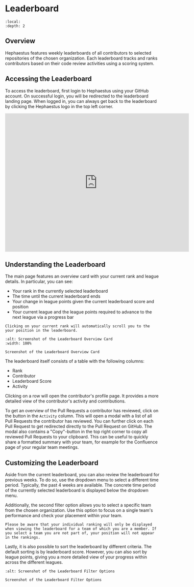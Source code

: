 # Leaderboard

```{contents}
:local:
:depth: 2
```

## Overview

Hephaestus features weekly leaderboards of all contributors to selected repositories of the chosen organization. Each leaderboard tracks and ranks contributors based on their code review activities using a scoring system.

## Accessing the Leaderboard

To access the leaderboard, first login to Hephaestus using your GitHub account. On successful login, you will be redirected to the leaderboard landing page. When logged in, you can always get back to the leaderboard by clicking the Hephaestus logo in the top left corner.

<!-- TODO: add example login + navigate to profile workflow here -->
<iframe height="450px" width="600px" src="https://live.rbg.tum.de/w/artemisintro/59981?video_only=1&t=0" title="Embedded Video" frameborder="0" allow="accelerometer; autoplay; clipboard-write; encrypted-media; gyroscope; picture-in-picture; web-share" allowfullscreen></iframe>

## Understanding the Leaderboard

The main page features an overview card with your current rank and league details. In particular, you can see:
- Your rank in the currently selected leaderboard
- The time until the current leaderboard ends
- Your change in league points given the current leaderboard score and position
- Your current league and the league points required to advance to the next league via a progress bar

```{tip}
Clicking on your current rank will automatically scroll you to the your position in the leaderboard.
```

```{figure} leaderboard-overview.png
:alt: Screenshot of the Leaderboard Overview Card
:width: 100%

Screenshot of the Leaderboard Overview Card
```

The leaderboard itself consists of a table with the following columns:
- Rank
- Contributor
- Leaderboard Score
- Activity

Clicking on a row will open the contributor's profile page. It provides a more detailed view of the contributor's activity and contributions.

To get an overview of the Pull Requests a contributor has reviewed, click on the button in the `Activity` column. This will open a modal with a list of all Pull Requests the contributor has reviewed. You can further click on each Pull Request to get redirected directly to the Pull Request on GitHub. The modal also contains a "Copy"-button in the top right corner to copy all reviewed Pull Requests to your clipboard. This can be useful to quickly share a formatted summary with your team, for example for the Confluence page of your regular team meetings.

<!-- TODO: add example copy workflow here -->

## Customizing the Leaderboard

Aside from the current leaderboard, you can also review the leaderboard for previous weeks. To do so, use the dropdown menu to select a different time period. Typically, the past 4 weeks are available. The concrete time period of the currently selected leaderboard is displayed below the dropdown menu.

Additionally, the second filter option allows you to select a specific team from the chosen organization. Use this option to focus on a single team's performance and check your placement within your team.

```{note}
Please be aware that your individual ranking will only be displayed when viewing the leaderboard for a team of which you are a member. If you select a team you are not part of, your position will not appear in the rankings.
```

Lastly, it is also possible to sort the leaderboard by different criteria. The default sorting is by leaderboard score. However, you can also sort by league points, giving you a more detailed view of your progress within across the different leagues.

```{figure} leaderboard-filter.png
:alt: Screenshot of the Leaderboard Filter Options

Screenshot of the Leaderboard Filter Options
```

<!-- TODO: admin part of the leaderboard -->
